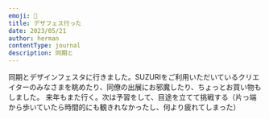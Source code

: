 ```yaml
---
emoji: 🎨
title: デザフェス行った
date: 2023/05/21
author: herman
contentType: journal
description: 同期と
---
```

同期とデザインフェスタに行きました。SUZURIをご利用いただいているクリエイターのみなさまを眺めたり、同僚の出展にお邪魔したり、ちょっとお買い物もしました。
来年もまた行く。次は予習をして、目途を立てて挑戦する（片っ端から歩いていたら時間的にも観きれなかったし、何より疲れてしまった）
